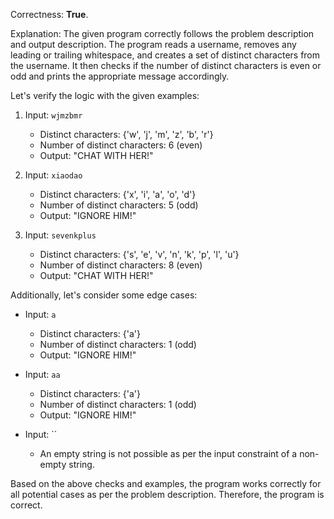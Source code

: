 Correctness: **True**.

Explanation: The given program correctly follows the problem description and output description. The program reads a username, removes any leading or trailing whitespace, and creates a set of distinct characters from the username. It then checks if the number of distinct characters is even or odd and prints the appropriate message accordingly.

Let's verify the logic with the given examples:

1. Input: `wjmzbmr`
   - Distinct characters: {'w', 'j', 'm', 'z', 'b', 'r'}
   - Number of distinct characters: 6 (even)
   - Output: "CHAT WITH HER!"

2. Input: `xiaodao`
   - Distinct characters: {'x', 'i', 'a', 'o', 'd'}
   - Number of distinct characters: 5 (odd)
   - Output: "IGNORE HIM!"

3. Input: `sevenkplus`
   - Distinct characters: {'s', 'e', 'v', 'n', 'k', 'p', 'l', 'u'}
   - Number of distinct characters: 8 (even)
   - Output: "CHAT WITH HER!"

Additionally, let's consider some edge cases:
- Input: `a`
  - Distinct characters: {'a'}
  - Number of distinct characters: 1 (odd)
  - Output: "IGNORE HIM!"

- Input: `aa`
  - Distinct characters: {'a'}
  - Number of distinct characters: 1 (odd)
  - Output: "IGNORE HIM!"

- Input: ``
  - An empty string is not possible as per the input constraint of a non-empty string.

Based on the above checks and examples, the program works correctly for all potential cases as per the problem description. Therefore, the program is correct.